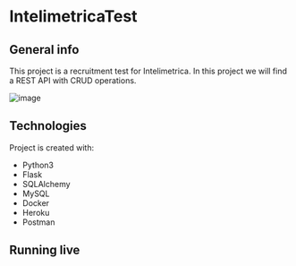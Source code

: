# IntelimetricaTest

## General info
This project is a recruitment test for Intelimetrica.
In this project we will find a REST API with CRUD operations.

![image](https://user-images.githubusercontent.com/67113875/151678610-9720abab-a4d8-493c-873b-64d34a554409.png)

	
## Technologies
Project is created with:
* Python3
* Flask
* SQLAlchemy
* MySQL
* Docker
* Heroku
* Postman

## Running live